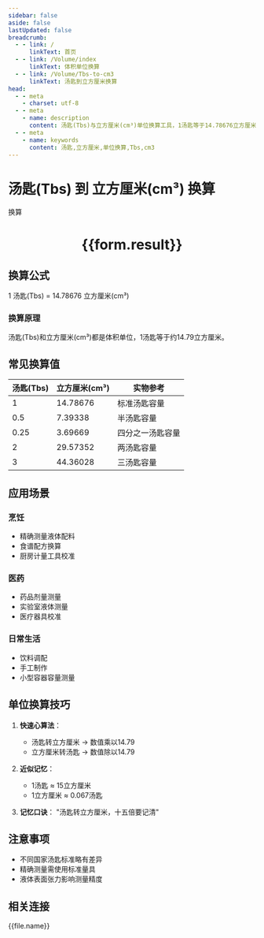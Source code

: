 ```yaml
---
sidebar: false
aside: false
lastUpdated: false
breadcrumb:
  - - link: /
      linkText: 首页
  - - link: /Volume/index
      linkText: 体积单位换算
  - - link: /Volume/Tbs-to-cm3
      linkText: 汤匙到立方厘米换算
head:
  - - meta
    - charset: utf-8
  - - meta
    - name: description
      content: 汤匙(Tbs)与立方厘米(cm³)单位换算工具，1汤匙等于14.78676立方厘米。
  - - meta
    - name: keywords
      content: 汤匙,立方厘米,单位换算,Tbs,cm3
---
```


# 汤匙(Tbs) 到 立方厘米(cm³) 换算

<script setup>
import { onMounted, reactive, inject ,ref  } from 'vue'
import { NButton,NForm ,NFormItem,NInput,NInputNumber,NSelect,NCard,useMessage ,NGrid ,NGi } from 'naive-ui'
import { defineClientComponent } from 'vitepress'
import { Volume } from '../files';

const convert = inject('convert')
const formRef = ref(null);
const rules = {
  number:{
    required: true,
    type: 'number',
    trigger: "blur"
  }
}
const form = reactive({
  number:null,
  result:'',
  title:'汤匙(Tbs)到立方厘米(cm³)换算'
})

const convertHandler = (e) => {
  e.preventDefault();
  formRef.value?.validate((errors)=>{
    if (!errors) {
      form.result = `${form.number} Tbs = ${convert(form.number).from('Tbs').to('cm3')} cm³`
    }
  })
}
</script>

<n-form size="large" :model="form" ref='formRef' :rules="rules">
  <n-form-item label="数值" path="number">
    <n-input-number size="large" style="width:100%" :min="0" v-model:value="form.number" placeholder="请输入汤匙数值" />
  </n-form-item>
  <n-form-item>
    <n-button type="info" style="width:100%" @click="convertHandler">换算</n-button>
  </n-form-item>
</n-form>
<n-card embedded :bordered="false" hoverable>
  <div style="text-align:center">
    <h1>{{form.result}}</h1>
  </div>
</n-card>

## 换算公式
1 汤匙(Tbs) = 14.78676 立方厘米(cm³)

### 换算原理
汤匙(Tbs)和立方厘米(cm³)都是体积单位，1汤匙等于约14.79立方厘米。

## 常见换算值
| 汤匙(Tbs) | 立方厘米(cm³) | 实物参考                 |
|-----------|-------------|--------------------------|
| 1         | 14.78676    | 标准汤匙容量              |
| 0.5       | 7.39338     | 半汤匙容量                |
| 0.25      | 3.69669     | 四分之一汤匙容量          |
| 2         | 29.57352    | 两汤匙容量                |
| 3         | 44.36028    | 三汤匙容量                |

## 应用场景
### 烹饪
- 精确测量液体配料
- 食谱配方换算
- 厨房计量工具校准

### 医药
- 药品剂量测量
- 实验室液体测量
- 医疗器具校准

### 日常生活
- 饮料调配
- 手工制作
- 小型容器容量测量

## 单位换算技巧
1. **快速心算法**：
   - 汤匙转立方厘米 → 数值乘以14.79
   - 立方厘米转汤匙 → 数值除以14.79

2. **近似记忆**：
   - 1汤匙 ≈ 15立方厘米
   - 1立方厘米 ≈ 0.067汤匙

3. **记忆口诀**：
   "汤匙转立方厘米，十五倍要记清"

## 注意事项
- 不同国家汤匙标准略有差异
- 精确测量需使用标准量具
- 液体表面张力影响测量精度

## 相关连接
<n-grid x-gap="12" :cols="2">
  <n-gi v-for="(file, index) in Volume" :key="index">
    <n-button
      text
      tag="a"
      :href="file.path"
      type="info"
    >
      {{file.name}}
    </n-button>
  </n-gi>
</n-grid>